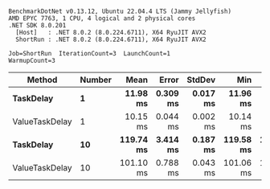 ```

BenchmarkDotNet v0.13.12, Ubuntu 22.04.4 LTS (Jammy Jellyfish)
AMD EPYC 7763, 1 CPU, 4 logical and 2 physical cores
.NET SDK 8.0.201
  [Host]   : .NET 8.0.2 (8.0.224.6711), X64 RyuJIT AVX2
  ShortRun : .NET 8.0.2 (8.0.224.6711), X64 RyuJIT AVX2

Job=ShortRun  IterationCount=3  LaunchCount=1  
WarmupCount=3  

```
| Method         | Number | Mean      | Error    | StdDev   | Min       | Max       | Allocated |
|--------------- |------- |----------:|---------:|---------:|----------:|----------:|----------:|
| **TaskDelay**      | **1**      |  **11.98 ms** | **0.309 ms** | **0.017 ms** |  **11.96 ms** |  **11.99 ms** |     **352 B** |
| ValueTaskDelay | 1      |  10.15 ms | 0.044 ms | 0.002 ms |  10.14 ms |  10.15 ms |     192 B |
| **TaskDelay**      | **10**     | **119.74 ms** | **3.414 ms** | **0.187 ms** | **119.58 ms** | **119.95 ms** |    **2053 B** |
| ValueTaskDelay | 10     | 101.10 ms | 0.788 ms | 0.043 ms | 101.06 ms | 101.15 ms |     381 B |
